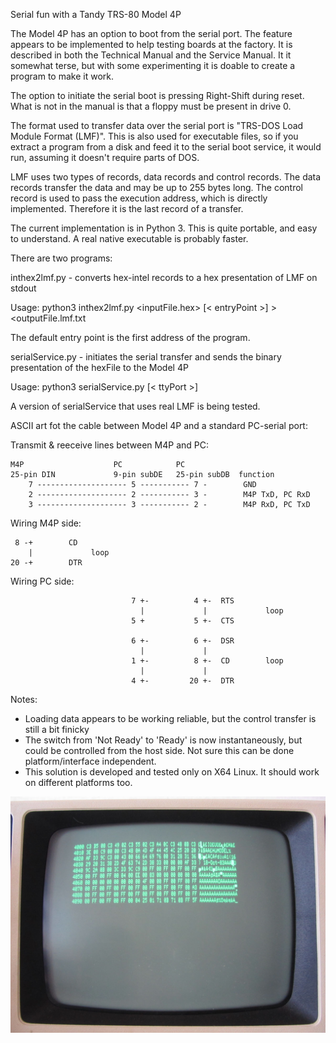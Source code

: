Serial fun with a Tandy TRS-80 Model 4P

The Model 4P has an option to boot from the serial port. The feature appears to be implemented to help testing boards at the factory. It is described in both the Technical Manual and the Service Manual. It it somewhat terse, but with some experimenting it is doable to create a program to make it work.

The option to initiate the serial boot is pressing Right-Shift during reset. What is not in the manual is that a floppy must be present in drive 0. 

The format used to transfer data over the serial port is "TRS-DOS Load Module Format (LMF)". This is also used for executable files, so if you extract a program from a disk and feed it to the serial boot service, it would run, assuming it doesn't require parts of DOS.

LMF uses two types of records, data records and control records. The data records transfer the data and may be up to 255 bytes long. The control record is used to pass the execution address, which is directly implemented. Therefore it is the last record of a transfer.

The current implementation is in Python 3. This is quite portable, and easy to understand. A real native executable is probably faster.

There are two programs:

inthex2lmf.py - converts hex-intel records to a hex presentation of LMF on stdout

Usage:
  python3 inthex2lmf.py <inputFile.hex> [< entryPoint >] >  <outputFile.lmf.txt
  
  The default entry point is the first address of the program.

serialService.py - initiates the serial transfer and sends the binary presentation of the hexFile to the Model 4P

Usage: 
  python3 serialService.py <lmfFile> [< ttyPort >]


A version of serialService that uses real LMF is being tested.

ASCII art fot the cable between Model 4P and a standard PC-serial port:

Transmit & reeceive lines between M4P and PC:

   	M4P                    PC            PC
    25-pin DIN             9-pin subDE   25-pin subDB  function
        7 -------------------- 5 ----------- 7 -        GND
        2 -------------------- 2 ----------- 3 -        M4P TxD, PC RxD
        3 -------------------- 3 ----------- 2 -        M4P RxD, PC TxD

Wiring M4P side:

     8 -+        CD
        |             loop
    20 -+        DTR

Wiring PC side:
    
                               7 +-          4 +-  RTS
                                 |             |             loop
                               5 +           5 +-  CTS

                               6 +-          6 +-  DSR
                                 |             |
                               1 +-          8 +-  CD        loop
                                 |             |
                               4 +-         20 +-  DTR

Notes:

* Loading data appears to be working reliable, but the control transfer is still a bit finicky
* The switch from 'Not Ready' to 'Ready' is now instantaneously, but could be controlled from the host side. Not sure this can be done platform/interface independent.
* This solution is developed and tested only on X64 Linux. It should work on different platforms too.

![Hex-ASCII dump of original 10 line SCRDUMP](./SCRNDUMP.jpg)
